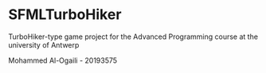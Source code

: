 # SFMLTurboHiker

TurboHiker-type game project for the Advanced Programming course at the university of Antwerp


Mohammed Al-Ogaili - 20193575

